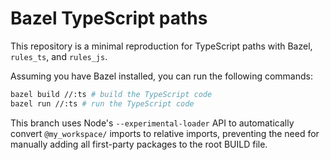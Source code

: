 # Bazel TypeScript paths

This repository is a minimal reproduction for TypeScript paths with Bazel, `rules_ts`, and `rules_js`.

Assuming you have Bazel installed, you can run the following commands:

```sh
bazel build //:ts # build the TypeScript code
bazel run //:ts # run the TypeScript code
```

This branch uses Node's `--experimental-loader` API to automatically convert `@my_workspace/` imports to relative imports, preventing the need for manually adding all first-party packages to the root BUILD file.
